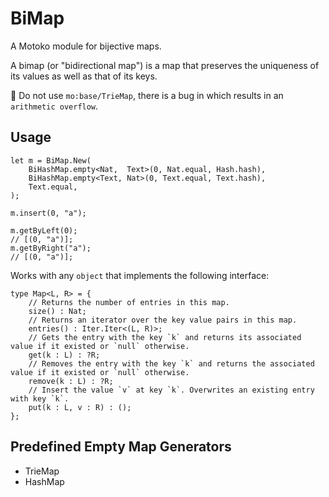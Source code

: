 # BiMap

A Motoko module for bijective maps.

A bimap (or "bidirectional map") is a map that preserves the uniqueness of its values as well as that of its keys.

🛑 Do not use `mo:base/TrieMap`, there is a bug in which results in an `arithmetic overflow`.

## Usage

```motoko
let m = BiMap.New(
    BiHashMap.empty<Nat,  Text>(0, Nat.equal, Hash.hash),
    BiHashMap.empty<Text, Nat>(0, Text.equal, Text.hash),
    Text.equal,
);

m.insert(0, "a");

m.getByLeft(0);
// [(0, "a")];
m.getByRight("a");
// [(0, "a")];
```

Works with any `object` that implements the following interface:

```motoko
type Map<L, R> = {
    // Returns the number of entries in this map.
    size() : Nat;
    // Returns an iterator over the key value pairs in this map.
    entries() : Iter.Iter<(L, R)>;
    // Gets the entry with the key `k` and returns its associated value if it existed or `null` otherwise.
    get(k : L) : ?R;
    // Removes the entry with the key `k` and returns the associated value if it existed or `null` otherwise.
    remove(k : L) : ?R;
    // Insert the value `v` at key `k`. Overwrites an existing entry with key `k`.
    put(k : L, v : R) : ();
};
```

## Predefined Empty Map Generators

- TrieMap
- HashMap
